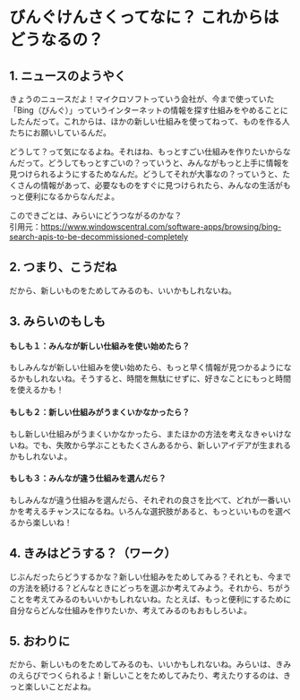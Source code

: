 # びんぐけんさくってなに？ これからはどうなるの？

## 1. ニュースのようやく

きょうのニュースだよ！マイクロソフトっていう会社が、今まで使っていた「Bing（びんぐ）」っていうインターネットの情報を探す仕組みをやめることにしたんだって。これからは、ほかの新しい仕組みを使ってねって、ものを作る人たちにお願いしているんだ。

どうして？って気になるよね。それはね、もっとすごい仕組みを作りたいからなんだって。どうしてもっとすごいの？っていうと、みんながもっと上手に情報を見つけられるようにするためなんだ。どうしてそれが大事なの？っていうと、たくさんの情報があって、必要なものをすぐに見つけられたら、みんなの生活がもっと便利になるからなんだよ。

このできごとは、みらいにどうつながるのかな？  
引用元：https://www.windowscentral.com/software-apps/browsing/bing-search-apis-to-be-decommissioned-completely

## 2. つまり、こうだね

だから、新しいものをためしてみるのも、いいかもしれないね。

## 3. みらいのもしも

#### もしも１：みんなが新しい仕組みを使い始めたら？

もしみんなが新しい仕組みを使い始めたら、もっと早く情報が見つかるようになるかもしれないね。そうすると、時間を無駄にせずに、好きなことにもっと時間を使えるかも！

#### もしも２：新しい仕組みがうまくいかなかったら？

もし新しい仕組みがうまくいかなかったら、またほかの方法を考えなきゃいけないね。でも、失敗から学ぶこともたくさんあるから、新しいアイデアが生まれるかもしれないよ。

#### もしも３：みんなが違う仕組みを選んだら？

もしみんなが違う仕組みを選んだら、それぞれの良さを比べて、どれが一番いいかを考えるチャンスになるね。いろんな選択肢があると、もっといいものを選べるから楽しいね！

## 4. きみはどうする？（ワーク）

じぶんだったらどうするかな？新しい仕組みをためしてみる？それとも、今までの方法を続ける？どんなときにどっちを選ぶか考えてみよう。それから、ちがうことを考えてみるのもいいかもしれないね。たとえば、もっと便利にするために自分ならどんな仕組みを作りたいか、考えてみるのもおもしろいよ。

## 5. おわりに

だから、新しいものをためしてみるのも、いいかもしれないね。みらいは、きみのえらびでつくられるよ！新しいことをためしてみたり、考えたりするのは、きっと楽しいことだよね。